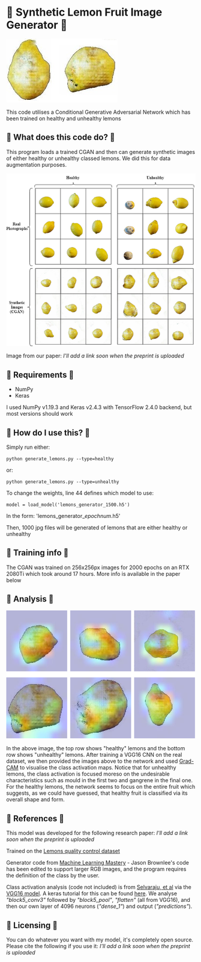 # :lemon: Synthetic Lemon Fruit Image Generator :lemon:
![Synthetic mouldy lemons generated by a Conditional GAN](preview.jpg)

This code utilises a Conditional Generative Adversarial Network which has been trained on healthy and unhealthy lemons 


## :lemon: What does this code do? :lemon:
This program loads a trained CGAN and then can generate synthetic images of either healthy or unhealthy classed lemons. We did this for data augmentation purposes.

![comparison of real and synthetic lemons generated by a Conditional GAN](comparison.png)

Image from our paper: *I'll add a link soon when the preprint is uploaded*

## :lemon: Requirements :lemon:
* NumPy
* Keras

I used NumPy v1.19.3 and Keras v2.4.3 with TensorFlow 2.4.0 backend, but most versions should work

## :lemon: How do I use this? :lemon:
Simply run either:
```
python generate_lemons.py --type=healthy
```
or:
```
python generate_lemons.py --type=unhealthy
```

To change the weights, line 44 defines which model to use:
```
model = load_model('lemons_generator_1500.h5')
```
In the form: 'lemons_generator_*epochnum*.h5'

Then, 1000 jpg files will be generated of lemons that are either healthy or unhealthy

## :lemon: Training info :lemon:
The CGAN was trained on 256x256px images for 2000 epochs on an RTX 2080Ti which took around 17 hours. More info is available in the paper below

## :lemon: Analysis :lemon:
![Grad-CAM analysis of Conditional GAN images](gradcam.png)

In the above image, the top row shows "healthy" lemons and the bottom row shows "unhealthy" lemons. After training a VGG16 CNN on the real dataset, we then provided the images above to the network and used [Grad-CAM](https://arxiv.org/abs/1610.02391) to visualise the class activation maps. Notice that for unhealthy lemons, the class activation is focused moreso on the undesirable characteristics such as mould in the first two and gangrene in the final one. For the healthy lemons, the network seems to focus on the entire fruit which suggests, as we could have guessed, that healthy fruit is classified via its overall shape and form. 

## :lemon: References :lemon:

This model was developed for the following research paper: *I'll add a link soon when the preprint is uploaded*

Trained on the [Lemons quality control dataset](https://github.com/softwaremill/lemon-dataset)

Generator code from [Machine Learning Mastery](https://machinelearningmastery.com/how-to-develop-a-conditional-generative-adversarial-network-from-scratch/) - Jason Brownlee's code has been edited to support larger RGB images, and the program requires the definition of the class by the user.

Class activation analysis (code not included) is from [Selvaraju, et al](https://arxiv.org/abs/1610.02391) via the [VGG16 model](https://arxiv.org/abs/1409.1556). A keras tutorial for this can be found [here](https://keras.io/examples/vision/grad_cam/). We analyse *"block5_conv3"* followed by *"block5_pool"*, *"flatten"* (all from VGG16), and then our own layer of 4096 neurons (*"dense_1"*) and output (*"predictions"*).


## :lemon: Licensing :lemon:
You can do whatever you want with my model, it's completely open source. Please cite the following if you use it: *I'll add a link soon when the preprint is uploaded*
